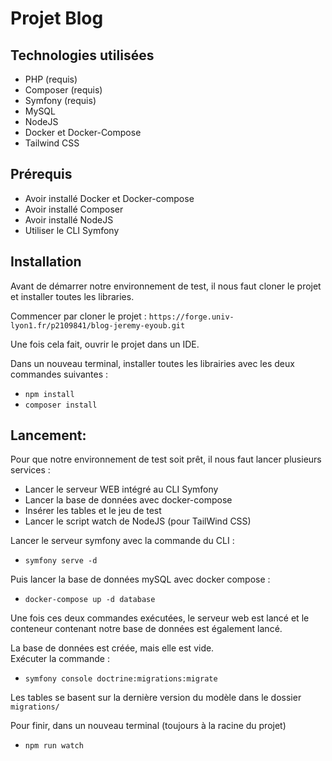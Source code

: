 # Projet Blog #
## Technologies utilisées ##

* PHP (requis)
* Composer (requis)
* Symfony (requis)
* MySQL
* NodeJS
* Docker et Docker-Compose
* Tailwind CSS
## Prérequis ##

* Avoir installé Docker et Docker-compose
* Avoir installé Composer
* Avoir installé NodeJS
* Utiliser le CLI Symfony
## Installation ##
Avant de démarrer notre environnement de test, il nous faut cloner le projet et installer toutes les libraries.

Commencer par cloner le projet : ``https://forge.univ-lyon1.fr/p2109841/blog-jeremy-eyoub.git``  

Une fois cela fait, ouvrir le projet dans un IDE.

Dans un nouveau terminal, installer toutes les librairies avec les deux commandes suivantes :

* ``npm install``
* ``composer install``
## Lancement: ##
Pour que notre environnement de test soit prêt, il nous faut lancer plusieurs services :

* Lancer le serveur WEB intégré au CLI Symfony
* Lancer la base de données avec docker-compose
* Insérer les tables et le jeu de test
* Lancer le script watch de NodeJS (pour TailWind CSS)

Lancer le serveur symfony avec la commande du CLI :  

* ``symfony serve -d``  

Puis lancer la base de données mySQL avec docker compose :

* ``docker-compose up -d database``

Une fois ces deux commandes exécutées, le serveur web est lancé et le conteneur contenant notre base de données est également lancé. 

La base de données est créée, mais elle est vide.  
Exécuter la commande : 

* ``symfony console doctrine:migrations:migrate``

Les tables se basent sur la dernière version du modèle dans le dossier ``migrations/``

Pour finir, dans un nouveau terminal (toujours à la racine du projet)  

* ``npm run watch``

